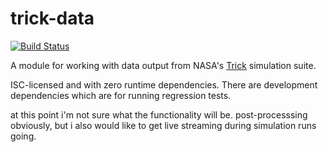 # trick-data

[![Build Status](https://travis-ci.org/pbrandt1/trick-data.svg?branch=master)](https://travis-ci.org/pbrandt1/trick-data)

A module for working with data output from NASA's [Trick](https://github.com/nasa/trick) simulation suite.

ISC-licensed and with zero runtime dependencies. There are development dependencies which are for running regression tests.

at this point i'm not sure what the functionality will be. post-processsing obviously, but i also would like to get live streaming during simulation runs going.

